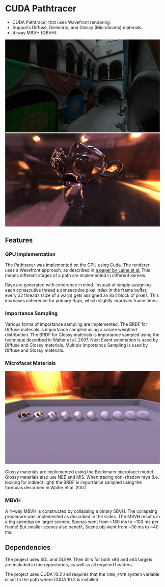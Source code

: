# CUDA Pathtracer

- CUDA Pathtracer that uses Wavefront rendering. 
- Supports Diffuse, Dielectric, and Glossy (Microfacets) materials.
- 4-way MBVH (QBVH).

![Sponza](Screenshots/Sponza.png "Sponza")
![Glass](Screenshots/Glass.png "Dielectrics")

## Features

### GPU Implementation

The Pathtracer was implemented on the GPU using Cuda. The renderer uses a Wavefront approach, as described in [a paper by Laine et al.](https://research.nvidia.com/sites/default/files/pubs/2013-07_Megakernels-Considered-Harmful/laine2013hpg_paper.pdf)
This means different stages of a path are implemented in different kernels.

Rays are generated with coherence in mind. Instead of simply assigning each consecutive thread a consecutive pixel index in the frame buffer, every 32 threads (size of a warp) gets assigned an 8x4 block of pixels. This increases coherence for primary Rays, which slightly improves frame times.

### Importance Sampling

Various forms of importance sampling are implemented.
The BRDF for Diffuse materials is importance sampled using a cosine weighted distribution. 
The BRDF for Glossy materials is importance sampled using the technique described in Walter et al. 2007.
Next Event estimtation is used by Diffuse and Glossy materials. 
Multiple Importance Sampling is used by Diffuse and Glossy materials.

### Microfacet Materials

![Microfacet Model](Screenshots/Microfacets.png "Glossy materials using the Beckmann microfacet model")

Glossy materials are implemented using the Beckmann microfacet model.
Glossy materials also use NEE and MIS.
When tracing non-shadow rays (i.e. looking for indirect light) the BRDF is importance sampled using the formulas described in Walter et al. 2007.

### MBVH

A 4-way MBVH is constructed by collapsing a binary SBVH. The collapsing procedure was implemented as described in the slides. The MBVH results in a big speedup on larger scenes. Sponza went from ~180 ms to ~100 ms per frame! But smaller scenes also benefit, Scene.obj went from ~50 ms to ~40 ms.

## Dependencies

The project uses SDL and GLEW. Their dll's for both x86 and x64 targets are included in the repositories, as well as all required headers.

The project uses CUDA 10.2 and requires that the ```CUDA_PATH``` system variable is set to the path where CUDA 10.2 is installed.

